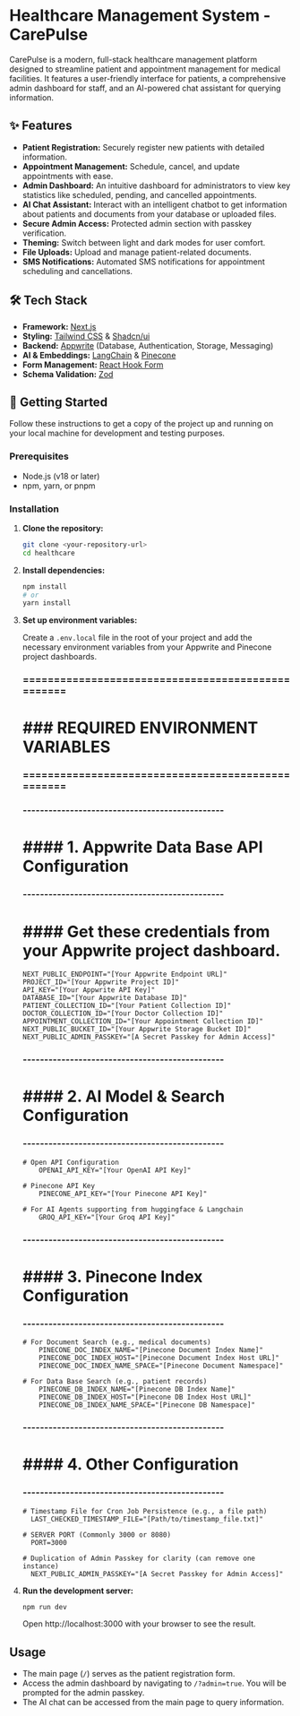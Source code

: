 # Healthcare Management System - CarePulse

CarePulse is a modern, full-stack healthcare management platform designed to streamline patient and appointment management for medical facilities. It features a user-friendly interface for patients, a comprehensive admin dashboard for staff, and an AI-powered chat assistant for querying information.

## ✨ Features

- **Patient Registration:** Securely register new patients with detailed information.
- **Appointment Management:** Schedule, cancel, and update appointments with ease.
- **Admin Dashboard:** An intuitive dashboard for administrators to view key statistics like scheduled, pending, and cancelled appointments.
- **AI Chat Assistant:** Interact with an intelligent chatbot to get information about patients and documents from your database or uploaded files.
- **Secure Admin Access:** Protected admin section with passkey verification.
- **Theming:** Switch between light and dark modes for user comfort.
- **File Uploads:** Upload and manage patient-related documents.
- **SMS Notifications:** Automated SMS notifications for appointment scheduling and cancellations.

## 🛠️ Tech Stack

- **Framework:** [Next.js](https://nextjs.org/)
- **Styling:** [Tailwind CSS](https://tailwindcss.com/) & [Shadcn/ui](https://ui.shadcn.com/)
- **Backend:** [Appwrite](https://appwrite.io/) (Database, Authentication, Storage, Messaging)
- **AI & Embeddings:** [LangChain](https://www.langchain.com/) & [Pinecone](https://www.pinecone.io/)
- **Form Management:** [React Hook Form](https://react-hook-form.com/)
- **Schema Validation:** [Zod](https://zod.dev/)

## 🚀 Getting Started

Follow these instructions to get a copy of the project up and running on your local machine for development and testing purposes.

### Prerequisites

- Node.js (v18 or later)
- npm, yarn, or pnpm

### Installation

1.  **Clone the repository:**

    ```bash
    git clone <your-repository-url>
    cd healthcare
    ```

2.  **Install dependencies:**

    ```bash
    npm install
    # or
    yarn install
    ```

3.  **Set up environment variables:**

    Create a `.env.local` file in the root of your project and add the necessary environment variables from your Appwrite and Pinecone project dashboards.

    ### ==================================================
    #        ### REQUIRED ENVIRONMENT VARIABLES
    ### ==================================================

    ### -----------------------------------------------
    # #### 1. Appwrite Data Base API Configuration
    ### -----------------------------------------------
    # #### Get these credentials from your Appwrite project dashboard.
        NEXT_PUBLIC_ENDPOINT="[Your Appwrite Endpoint URL]"
        PROJECT_ID="[Your Appwrite Project ID]"
        API_KEY="[Your Appwrite API Key]"
        DATABASE_ID="[Your Appwrite Database ID]"
        PATIENT_COLLECTION_ID="[Your Patient Collection ID]"
        DOCTOR_COLLECTION_ID="[Your Doctor Collection ID]"
        APPOINTMENT_COLLECTION_ID="[Your Appointment Collection ID]"
        NEXT_PUBLIC_BUCKET_ID="[Your Appwrite Storage Bucket ID]"
        NEXT_PUBLIC_ADMIN_PASSKEY="[A Secret Passkey for Admin Access]"

    ### -----------------------------------------------
    # #### 2. AI Model & Search Configuration
    ### -----------------------------------------------
        # Open API Configuration
            OPENAI_API_KEY="[Your OpenAI API Key]"    

        # Pinecone API Key
            PINECONE_API_KEY="[Your Pinecone API Key]"

        # For AI Agents supporting from huggingface & Langchain
            GROQ_API_KEY="[Your Groq API Key]"

    ### -----------------------------------------------
    # #### 3. Pinecone Index Configuration
    ### -----------------------------------------------
        # For Document Search (e.g., medical documents)
            PINECONE_DOC_INDEX_NAME="[Pinecone Document Index Name]"
            PINECONE_DOC_INDEX_HOST="[Pinecone Document Index Host URL]"
            PINECONE_DOC_INDEX_NAME_SPACE="[Pinecone Document Namespace]"

        # For Data Base Search (e.g., patient records)
            PINECONE_DB_INDEX_NAME="[Pinecone DB Index Name]"
            PINECONE_DB_INDEX_HOST="[Pinecone DB Index Host URL]"
            PINECONE_DB_INDEX_NAME_SPACE="[Pinecone DB Namespace]"

    ### -----------------------------------------------
    # #### 4. Other Configuration
    ### -----------------------------------------------
        # Timestamp File for Cron Job Persistence (e.g., a file path)
          LAST_CHECKED_TIMESTAMP_FILE="[Path/to/timestamp_file.txt]"

        # SERVER PORT (Commonly 3000 or 8080)
          PORT=3000

        # Duplication of Admin Passkey for clarity (can remove one instance)
          NEXT_PUBLIC_ADMIN_PASSKEY="[A Secret Passkey for Admin Access]"
 
4.  **Run the development server:**

    ```bash
    npm run dev
    ```

    Open http://localhost:3000 with your browser to see the result.

## Usage

- The main page (`/`) serves as the patient registration form.
- Access the admin dashboard by navigating to `/?admin=true`. You will be prompted for the admin passkey.
- The AI chat can be accessed from the main page to query information.
